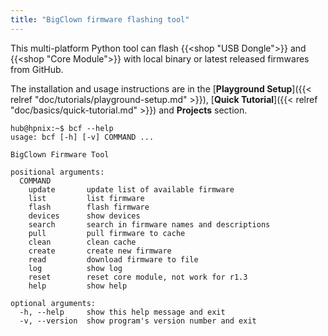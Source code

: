 ```yaml
---
title: "BigClown firmware flashing tool"
---
```


This multi-platform Python tool can flash {{<shop "USB Dongle">}} and {{<shop "Core Module">}} with local binary or latest released firmwares from GitHub.

The installation and usage instructions are in the [**Playground Setup**]({{< relref "doc/tutorials/playground-setup.md" >}}), [**Quick Tutorial**]({{< relref "doc/basics/quick-tutorial.md" >}}) and **Projects** section.


```
hub@hpnix:~$ bcf --help
usage: bcf [-h] [-v] COMMAND ...

BigClown Firmware Tool

positional arguments:
  COMMAND
    update       update list of available firmware
    list         list firmware
    flash        flash firmware
    devices      show devices
    search       search in firmware names and descriptions
    pull         pull firmware to cache
    clean        clean cache
    create       create new firmware
    read         download firmware to file
    log          show log
    reset        reset core module, not work for r1.3
    help         show help

optional arguments:
  -h, --help     show this help message and exit
  -v, --version  show program's version number and exit

```
